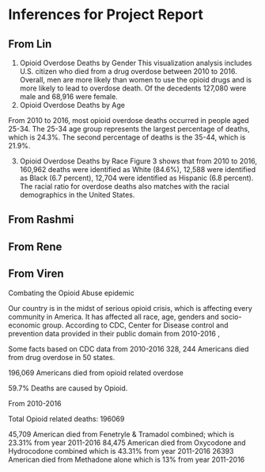 # Inferences for Project Report
## From Lin
1.	Opioid Overdose Deaths by Gender
This visualization analysis includes U.S. citizen who died from a drug overdose between 2010 to 2016. Overall, men are more likely than women to use the opioid drugs and is more likely to lead to overdose death. Of the decedents 127,080 were male and 68,916 were female.
2.	Opioid Overdose Deaths by Age

From 2010 to 2016, most opioid overdose deaths occurred in people aged 25-34. The 25-34 age group represents the largest percentage of deaths, which is 24.3%. The second percentage of deaths is the 35-44, which is 21.9%.

3.	Opioid Overdose Deaths by Race
Figure 3 shows that from 2010 to 2016, 160,962 deaths were identified as White (84.6%), 12,588 were identified as Black (6.7 percent), 12,704 were identified as Hispanic (6.8 percent). The racial ratio for overdose deaths also matches with the racial demographics in the United States.


## From Rashmi
## From Rene
## From Viren
Combating the Opioid Abuse epidemic
 
Our country is in the midst of serious opioid  crisis, which is affecting every community in America.  It has affected all race, age, genders and socio-economic group. According to CDC, Center for Disease control and prevention  data  provided in their public domain from 2010-2016 ,
 
Some facts based on CDC data from 2010-2016
328, 244 Americans died from drug overdose in 50 states.
 
196,069   Americans died from opioid related overdose
 
59.7%  Deaths are caused by Opioid.
 
From 2010-2016
 
Total Opioid related deaths: 196069
 
45,709   American died from Fenetryle & Tramadol combined;  which is  23.31%  from year 2011-2016
84,475   American died from Oxycodone and Hydrocodone combined which is 43.31% from year 2011-2016
26393    American died from Methadone alone which is 13% from year 2011-2016
